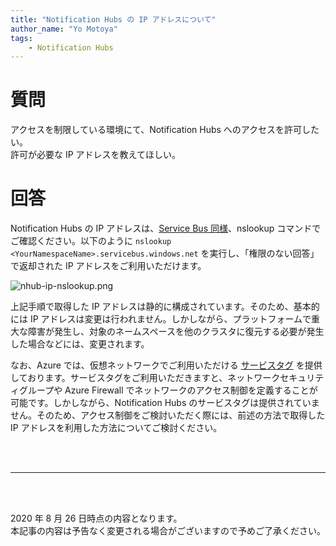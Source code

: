 ```yaml
---
title: "Notification Hubs の IP アドレスについて"
author_name: "Yo Motoya"
tags:
    - Notification Hubs
---
```


# 質問

アクセスを制限している環境にて、Notification Hubs へのアクセスを許可したい。<br>
許可が必要な IP アドレスを教えてほしい。

# 回答

Notification Hubs の IP アドレスは、[Service Bus 同様](https://docs.microsoft.com/ja-jp/azure/service-bus-messaging/service-bus-faq#what-ip-addresses-do-i-need-to-add-to-allow-list)、nslookup コマンドでご確認ください。以下のように `nslookup <YourNamespaceName>.servicebus.windows.net` を実行し、「権限のない回答」で返却された IP アドレスをご利用いただけます。

![nhub-ip-nslookup.png]({{site.baseurl}}/media/2020/08/2020-08-26-nhub-ip-nslookup.png)

上記手順で取得した IP アドレスは静的に構成されています。そのため、基本的には IP アドレスは変更は行われません。しかしながら、プラットフォームで重大な障害が発生し、対象のネームスペースを他のクラスタに復元する必要が発生した場合などには、変更されます。

なお、Azure では、仮想ネットワークでご利用いただける [サービスタグ](https://docs.microsoft.com/ja-jp/azure/virtual-network/service-tags-overview) を提供しております。サービスタグをご利用いただきますと、ネットワークセキュリティグループや Azure Firewall でネットワークのアクセス制御を定義することが可能です。しかしながら、Notification Hubs のサービスタグは提供されていません。そのため、アクセス制御をご検討いただく際には、前述の方法で取得した IP アドレスを利用した方法についてご検討ください。

<br>
<br>

---

<br>
<br>

2020 年 8 月 26 日時点の内容となります。<br>
本記事の内容は予告なく変更される場合がございますので予めご了承ください。

<br>
<br>